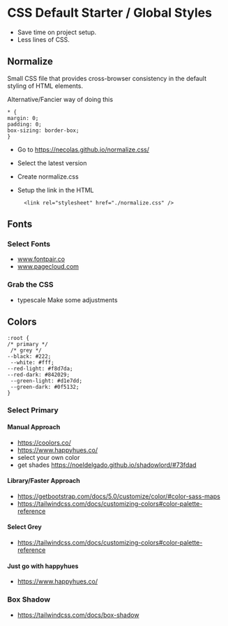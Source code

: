 # CSS Default Starter / Global Styles

- Save time on project setup.
- Less lines of CSS.

## Normalize

Small CSS file that provides cross-browser consistency in the default styling of HTML elements.

Alternative/Fancier way of doing this

    * {
    margin: 0;
    padding: 0;
    box-sizing: border-box;
    }

- Go to https://necolas.github.io/normalize.css/
- Select the latest version
- Create normalize.css
- Setup the link in the HTML

        <link rel="stylesheet" href="./normalize.css" />

## Fonts

### Select Fonts

- www.fontpair.co
- www.pagecloud.com

### Grab the CSS

- typescale
  Make some adjustments

## Colors

    :root {
    /* primary */
     /* grey */
    --black: #222;
     --white: #fff;
    --red-light: #f8d7da;
    --red-dark: #842029;
     --green-light: #d1e7dd;
     --green-dark: #0f5132;
    }

### Select Primary

#### Manual Approach

- https://coolors.co/
- https://www.happyhues.co/
- select your own color
- get shades https://noeldelgado.github.io/shadowlord/#73fdad

#### Library/Faster Approach

- https://getbootstrap.com/docs/5.0/customize/color/#color-sass-maps
- https://tailwindcss.com/docs/customizing-colors#color-palette-reference

#### Select Grey

- https://tailwindcss.com/docs/customizing-colors#color-palette-reference

#### Just go with happyhues

- https://www.happyhues.co/

### Box Shadow

- https://tailwindcss.com/docs/box-shadow

